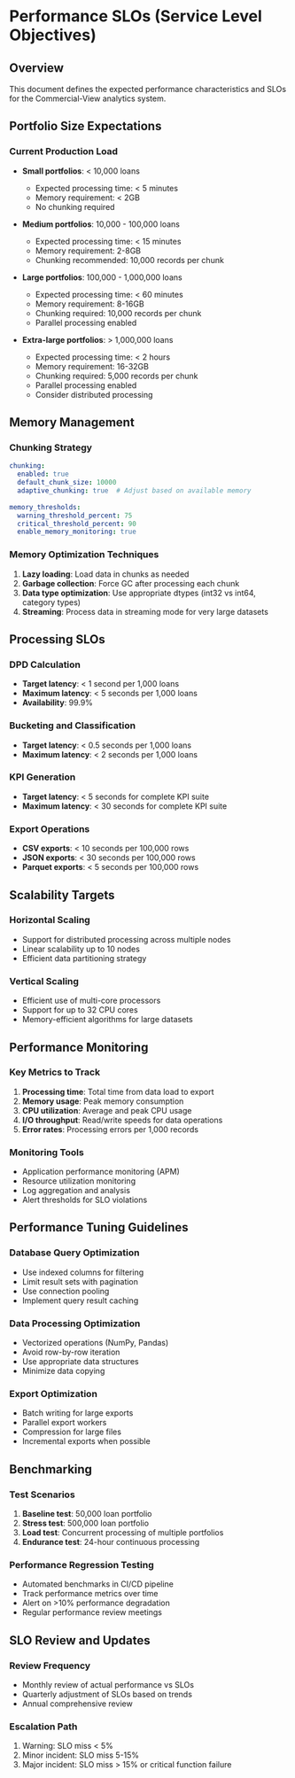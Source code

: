 # Performance SLOs (Service Level Objectives)

## Overview
This document defines the expected performance characteristics and SLOs for the Commercial-View analytics system.

## Portfolio Size Expectations

### Current Production Load
- **Small portfolios**: < 10,000 loans
  - Expected processing time: < 5 minutes
  - Memory requirement: < 2GB
  - No chunking required

- **Medium portfolios**: 10,000 - 100,000 loans
  - Expected processing time: < 15 minutes
  - Memory requirement: 2-8GB
  - Chunking recommended: 10,000 records per chunk

- **Large portfolios**: 100,000 - 1,000,000 loans
  - Expected processing time: < 60 minutes
  - Memory requirement: 8-16GB
  - Chunking required: 10,000 records per chunk
  - Parallel processing enabled

- **Extra-large portfolios**: > 1,000,000 loans
  - Expected processing time: < 2 hours
  - Memory requirement: 16-32GB
  - Chunking required: 5,000 records per chunk
  - Parallel processing enabled
  - Consider distributed processing

## Memory Management

### Chunking Strategy
```yaml
chunking:
  enabled: true
  default_chunk_size: 10000
  adaptive_chunking: true  # Adjust based on available memory
  
memory_thresholds:
  warning_threshold_percent: 75
  critical_threshold_percent: 90
  enable_memory_monitoring: true
```

### Memory Optimization Techniques
1. **Lazy loading**: Load data in chunks as needed
2. **Garbage collection**: Force GC after processing each chunk
3. **Data type optimization**: Use appropriate dtypes (int32 vs int64, category types)
4. **Streaming**: Process data in streaming mode for very large datasets

## Processing SLOs

### DPD Calculation
- **Target latency**: < 1 second per 1,000 loans
- **Maximum latency**: < 5 seconds per 1,000 loans
- **Availability**: 99.9%

### Bucketing and Classification
- **Target latency**: < 0.5 seconds per 1,000 loans
- **Maximum latency**: < 2 seconds per 1,000 loans

### KPI Generation
- **Target latency**: < 5 seconds for complete KPI suite
- **Maximum latency**: < 30 seconds for complete KPI suite

### Export Operations
- **CSV exports**: < 10 seconds per 100,000 rows
- **JSON exports**: < 30 seconds per 100,000 rows
- **Parquet exports**: < 5 seconds per 100,000 rows

## Scalability Targets

### Horizontal Scaling
- Support for distributed processing across multiple nodes
- Linear scalability up to 10 nodes
- Efficient data partitioning strategy

### Vertical Scaling
- Efficient use of multi-core processors
- Support for up to 32 CPU cores
- Memory-efficient algorithms for large datasets

## Performance Monitoring

### Key Metrics to Track
1. **Processing time**: Total time from data load to export
2. **Memory usage**: Peak memory consumption
3. **CPU utilization**: Average and peak CPU usage
4. **I/O throughput**: Read/write speeds for data operations
5. **Error rates**: Processing errors per 1,000 records

### Monitoring Tools
- Application performance monitoring (APM)
- Resource utilization monitoring
- Log aggregation and analysis
- Alert thresholds for SLO violations

## Performance Tuning Guidelines

### Database Query Optimization
- Use indexed columns for filtering
- Limit result sets with pagination
- Use connection pooling
- Implement query result caching

### Data Processing Optimization
- Vectorized operations (NumPy, Pandas)
- Avoid row-by-row iteration
- Use appropriate data structures
- Minimize data copying

### Export Optimization
- Batch writing for large exports
- Parallel export workers
- Compression for large files
- Incremental exports when possible

## Benchmarking

### Test Scenarios
1. **Baseline test**: 50,000 loan portfolio
2. **Stress test**: 500,000 loan portfolio
3. **Load test**: Concurrent processing of multiple portfolios
4. **Endurance test**: 24-hour continuous processing

### Performance Regression Testing
- Automated benchmarks in CI/CD pipeline
- Track performance metrics over time
- Alert on >10% performance degradation
- Regular performance review meetings

## SLO Review and Updates

### Review Frequency
- Monthly review of actual performance vs SLOs
- Quarterly adjustment of SLOs based on trends
- Annual comprehensive review

### Escalation Path
1. Warning: SLO miss < 5%
2. Minor incident: SLO miss 5-15%
3. Major incident: SLO miss > 15% or critical function failure
